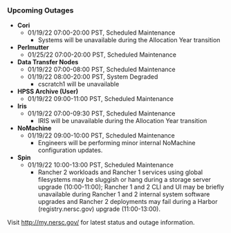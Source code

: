 ### Upcoming Outages 

- **Cori**
    - 01/19/22 07:00-20:00 PST, Scheduled Maintenance
         - Systems will be unavailable during the Allocation Year transition
- **Perlmutter**
    - 01/25/22 07:00-20:00 PST, Scheduled Maintenance
- **Data Transfer Nodes**
    - 01/19/22 07:00-08:00 PST, Scheduled Maintenance
    - 01/19/22 08:00-20:00 PST, System Degraded
        - cscratch1 will be unavailable
- **HPSS Archive (User)**
    - 01/19/22 09:00-11:00 PST, Scheduled Maintenance
- **Iris**
    - 01/19/22 07:00-09:30 PST, Scheduled Maintenance
         - IRIS will be unavailable during the Allocation Year transition
- **NoMachine**
    - 01/19/22 09:00-10:00 PST, Scheduled Maintenance
         - Engineers will be performing minor internal NoMachine configuration
           updates.
- **Spin**
    - 01/19/22 10:00-13:00 PST, Scheduled Maintenance
         - Rancher 2 workloads and Rancher 1 services using global filesystems
           may be sluggish or hang during a storage server upgrade 
           (10:00-11:00); Rancher 1 and 2 CLI and UI may be briefly unavailable 
           during Rancher 1 and 2 internal system software upgrades and 
           Rancher 2 deployments may fail during a Harbor (registry.nersc.gov) 
           upgrade (11:00-13:00).
         
Visit <http://my.nersc.gov/> for latest status and outage information.
